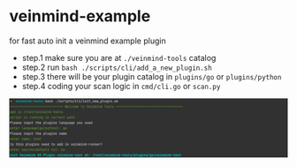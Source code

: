 # veinmind-example

for fast auto init a veinmind example plugin

+ step.1 make sure you are at `./veinmind-tools` catalog  
+ step.2 run `bash ./scripts/cli/add_a_new_plugin.sh`  
+ step.3 there will be your plugin catalog in `plugins/go` or `plugins/python`     
+ step.4 coding your scan logic in `cmd/cli.go` or `scan.py`   


![demo](../docs/veinmind-example/exampledemo.png)